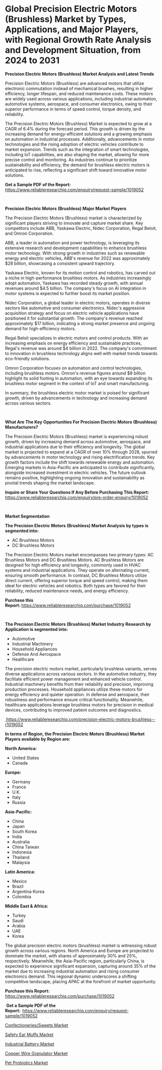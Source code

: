 <p><h1>Global Precision Electric Motors (Brushless) Market by Types, Applications, and Major Players, with Regional Growth Rate Analysis and Development Situation, from 2024 to 2031</h1></p><p><strong>Precision Electric Motors (Brushless) Market Analysis and Latest Trends</strong></p>
<p><p>Precision Electric Motors (Brushless) are advanced motors that utilize electronic commutation instead of mechanical brushes, resulting in higher efficiency, longer lifespan, and reduced maintenance costs. These motors are widely used across various applications, including industrial automation, automotive systems, aerospace, and consumer electronics, owing to their superior performance in terms of speed control, torque density, and reliability. </p><p>The Precision Electric Motors (Brushless) Market is expected to grow at a CAGR of 6.4% during the forecast period. This growth is driven by the increasing demand for energy-efficient solutions and a growing emphasis on automation in industrial processes. Additionally, advancements in motor technologies and the rising adoption of electric vehicles contribute to market expansion. Trends such as the integration of smart technologies, including IoT capabilities, are also shaping the market, allowing for more precise control and monitoring. As industries continue to prioritize sustainability and efficiency, the demand for brushless electric motors is anticipated to rise, reflecting a significant shift toward innovative motor solutions.</p></p>
<p><strong>Get a Sample PDF of the Report:&nbsp;</strong> <a href="https://www.reliableresearchiq.com/enquiry/request-sample/1019052">https://www.reliableresearchiq.com/enquiry/request-sample/1019052</a></p>
<p>&nbsp;</p>
<p><strong>Precision Electric Motors (Brushless) Major Market Players</strong></p>
<p><p>The Precision Electric Motors (Brushless) market is characterized by significant players striving to innovate and capture market share. Key competitors include ABB, Yaskawa Electric, Nidec Corporation, Regal Beloit, and Omron Corporation.</p><p>ABB, a leader in automation and power technology, is leveraging its extensive research and development capabilities to enhance brushless motor technology. With strong growth in industries such as renewable energy and electric vehicles, ABB's revenue for 2022 was approximately $28 billion, showcasing a consistent upward trajectory.</p><p>Yaskawa Electric, known for its motion control and robotics, has carved out a niche in high-performance brushless motors. As industries increasingly adopt automation, Yaskawa has recorded steady growth, with annual revenues around $4.5 billion. The company's focus on AI integration in motor systems is expected to further boost its market position.</p><p>Nidec Corporation, a global leader in electric motors, operates in diverse sectors like automotive and consumer electronics. Nidec's aggressive acquisition strategy and focus on electric vehicle applications have positioned it for substantial growth. The company's revenue reached approximately $17 billion, indicating a strong market presence and ongoing demand for high-efficiency motors.</p><p>Regal Beloit specializes in electric motors and control products. With an increasing emphasis on energy efficiency and sustainable practices, Regal's revenue was around $4 billion in 2022. The company's commitment to innovation in brushless technology aligns well with market trends towards eco-friendly solutions.</p><p>Omron Corporation focuses on automation and control technologies, including brushless motors. Omron's revenue figures around $8 billion highlight its solid footing in automation, with an eye towards expanding its brushless motor segment in the context of IoT and smart manufacturing.</p><p>In summary, the brushless electric motor market is poised for significant growth, driven by advancements in technology and increasing demand across various sectors.</p></p>
<p>&nbsp;</p>
<p><strong>What Are The Key Opportunities For Precision Electric Motors (Brushless) Manufacturers?</strong></p>
<p><p>The Precision Electric Motors (Brushless) market is experiencing robust growth, driven by increasing demand across automotive, aerospace, and industrial applications due to their efficiency and longevity. The global market is projected to expand at a CAGR of over 10% through 2028, spurred by advancements in motor technology and rising electrification trends. Key growth factors include the shift towards renewable energy and automation. Emerging markets in Asia-Pacific are anticipated to contribute significantly, alongside increased investment in electric vehicles. The future outlook remains positive, highlighting ongoing innovation and sustainability as pivotal trends shaping the market landscape.</p></p>
<p><strong>Inquire or Share Your Questions If Any Before Purchasing This Report:</strong> <a href="https://www.reliableresearchiq.com/enquiry/pre-order-enquiry/1019052">https://www.reliableresearchiq.com/enquiry/pre-order-enquiry/1019052</a></p>
<p>&nbsp;</p>
<p><strong>Market Segmentation</strong></p>
<p><strong>The Precision Electric Motors (Brushless) Market Analysis by types is segmented into:</strong></p>
<p><ul><li>AC Brushless Motors</li><li>DC Brushless Motors</li></ul></p>
<p><p>The Precision Electric Motors market encompasses two primary types: AC Brushless Motors and DC Brushless Motors. AC Brushless Motors are designed for high efficiency and longevity, commonly used in HVAC systems and industrial applications. They operate on alternating current, ensuring smooth performance. In contrast, DC Brushless Motors utilize direct current, offering superior torque and speed control, making them ideal for electric vehicles and robotics. Both types are favored for their reliability, reduced maintenance needs, and energy efficiency.</p></p>
<p><strong>Purchase this Report:&nbsp;</strong><a href="https://www.reliableresearchiq.com/purchase/1019052">https://www.reliableresearchiq.com/purchase/1019052</a></p>
<p>&nbsp;</p>
<p><strong>The Precision Electric Motors (Brushless) Market Industry Research by Application is segmented into:</strong></p>
<p><ul><li>Automotive</li><li>Industrial Machinery</li><li>Household Appliances</li><li>Defense And Aerospace</li><li>Healthcare</li></ul></p>
<p><p>The precision electric motors market, particularly brushless variants, serves diverse applications across various sectors. In the automotive industry, they facilitate efficient power management and enhanced vehicle control. Industrial machinery benefits from their reliability and precision, improving production processes. Household appliances utilize these motors for energy efficiency and quieter operation. In defense and aerospace, their robustness and performance ensure critical functionality. Meanwhile, healthcare applications leverage brushless motors for precision in medical devices, contributing to improved patient outcomes and diagnostics.</p></p>
<p><a href="https://www.reliableresearchiq.com/precision-electric-motors-brushless--r1019052">&nbsp;https://www.reliableresearchiq.com/precision-electric-motors-brushless--r1019052</a></p>
<p><strong>In terms of Region, the Precision Electric Motors (Brushless) Market Players available by Region are:</strong></p>
<p>
    <p> <strong> North America: </strong>
        <ul>
            <li>United States</li>
            <li>Canada</li>
        </ul>
        </p> 
    <p> <strong> Europe: </strong>
        <ul>
            <li>Germany</li>
            <li>France</li>
            <li>U.K.</li>
            <li>Italy</li>
            <li>Russia</li>
        </ul>
        </p> 
    <p> <strong> Asia-Pacific: </strong>
        <ul>
            <li>China</li>
            <li>Japan</li>
            <li>South Korea</li>
            <li>India</li>
            <li>Australia</li>
            <li>China Taiwan</li>
            <li>Indonesia</li>
            <li>Thailand</li>
            <li>Malaysia</li>
        </ul>
        </p> 
    <p> <strong> Latin America: </strong>
        <ul>
            <li>Mexico</li>
            <li>Brazil</li>
            <li>Argentina Korea</li>
            <li>Colombia</li>
        </ul>
        </p> 
    <p> <strong> Middle East & Africa: </strong>
        <ul>
            <li>Turkey</li>
            <li>Saudi</li>
            <li>Arabia</li>
            <li>UAE</li>
            <li>Korea</li>
        </ul>
    </p>
    </p>
<p><p>The global precision electric motors (brushless) market is witnessing robust growth across various regions. North America and Europe are projected to dominate the market, with shares of approximately 30% and 25%, respectively. Meanwhile, the Asia-Pacific region, particularly China, is expected to experience significant expansion, capturing around 35% of the market due to increasing industrial automation and rising consumer electronics demand. This regional dynamic underscores a shifting competitive landscape, placing APAC at the forefront of market opportunity.</p></p>
<p><strong>Purchase this Report: </strong><a href="https://www.reliableresearchiq.com/purchase/1019052">https://www.reliableresearchiq.com/purchase/1019052</a></p>
<p>&nbsp;<strong>Get a Sample PDF of the Report:&nbsp;&nbsp;</strong><a href="https://www.reliableresearchiq.com/enquiry/request-sample/1019052">https://www.reliableresearchiq.com/enquiry/request-sample/1019052</a></p>
<p><strong></strong></p>
<p><p><a href="https://github.com/Annahawkins697/Market-Research-Report-List-1/blob/main/confectioneriessweets-market.md">Confectioneries/Sweets Market</a></p><p><a href="https://www.linkedin.com/pulse/safety-ear-muffs-market-growth-segmentation-regional-analysis-tozuf?trackingId=9TY8unj1SvOSLymDtZnPGg%3D%3D">Safety Ear Muffs Market</a></p><p><a href="https://issuu.com/reportprime-2/docs/industrial-battery-market-size-2030_98439e663e1b34">Industrial Battery Market</a></p><p><a href="https://www.linkedin.com/pulse/driving-market-forces-copper-wire-granulator-trends-future-v5vuf?trackingId=xxg7HoFNSh2BDHWMz3E%2Fug%3D%3D">Copper Wire Granulator Market</a></p><p><a href="https://medium.com/@paaboudi9k/the-market-study-covers-the-pet-probiotics-market-across-various-segments-85f520229f64">Pet Probiotics Market</a></p></p>